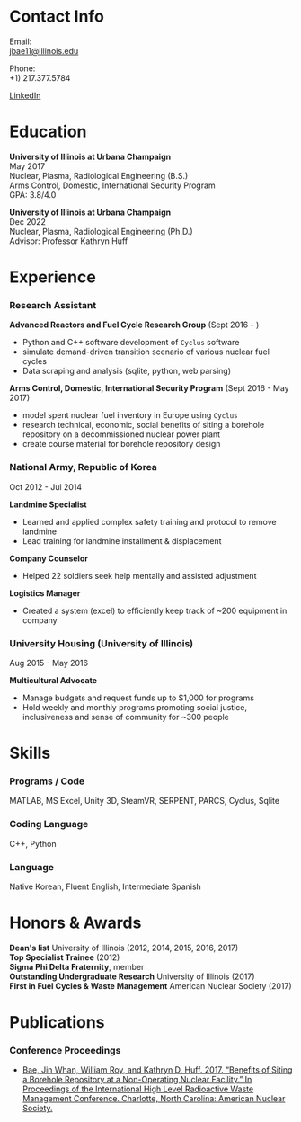 # Contact Info

Email:  
<jbae11@illinois.edu>

Phone:  
+1) 217.377.5784

[LinkedIn](https://www.linkedin.com/in/jin-whan-bae-bb4377b4/)

# Education
**University of Illinois at Urbana Champaign**  
May 2017  
Nuclear, Plasma, Radiological Engineering (B.S.)  
Arms Control, Domestic, International Security Program  
GPA: 3.8/4.0

**University of Illinois at Urbana Champaign**  
Dec 2022  
Nuclear, Plasma, Radiological Engineering (Ph.D.)  
Advisor: Professor Kathryn Huff


# Experience

### Research Assistant

**Advanced Reactors and Fuel Cycle Research Group** (Sept 2016 - )
 - Python and C++ software development of `Cyclus` software
 - simulate demand-driven transition scenario of various nuclear fuel cycles
 - Data scraping and analysis (sqlite, python, web parsing)

**Arms Control, Domestic, International Security Program** (Sept 2016 - May 2017)
 - model spent nuclear fuel inventory in Europe using `Cyclus`
 - research technical, economic, social benefits of siting a borehole repository on a decommissioned nuclear power plant
 - create course material for borehole repository design

### National Army, Republic of Korea  
Oct 2012 - Jul 2014

**Landmine Specialist**
 - Learned and applied complex safety training and protocol to remove landmine
 - Lead training for landmine installment & displacement
 
**Company Counselor**  
 - Helped 22 soldiers seek help mentally and assisted adjustment  
 
**Logistics Manager**  
 - Created a system (excel) to efficiently keep track of ~200 equipment in company

### University Housing (University of Illinois)  
Aug 2015 - May 2016
 
**Multicultural Advocate**
 - Manage budgets and request funds up to $1,000 for programs
 - Hold weekly and monthly programs promoting social justice, inclusiveness and sense of community for ~300 people

# Skills

### Programs / Code
MATLAB, MS Excel, Unity 3D, SteamVR, SERPENT, PARCS, Cyclus, Sqlite

### Coding Language
C++, Python

### Language
Native Korean, Fluent English, Intermediate Spanish

# Honors & Awards

**Dean's list** University of Illinois (2012, 2014, 2015, 2016, 2017)  
**Top Specialist Trainee** (2012)  
**Sigma Phi Delta Fraternity**, member  
**Outstanding Undergraduate Research** University of Illinois (2017)  
**First in Fuel Cycles & Waste Management** American Nuclear Society (2017)  

# Publications

### Conference Proceedings
 - [Bae, Jin Whan, William Roy, and Kathryn D. Huff. 2017. “Benefits of Siting a Borehole Repository at a Non-Operating Nuclear Facility.” In Proceedings of the International High Level Radioactive Waste Management Conference. Charlotte, North Carolina: American Nuclear Society.](http://arfc.npre.illinois.edu/papers/bae_benefits_2017.pdf)
